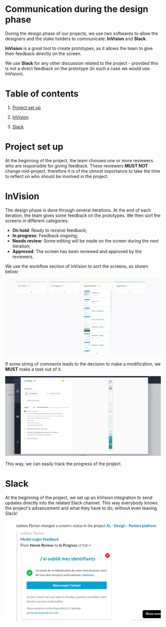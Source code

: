 Communication during the design phase
=

During the design phase of our projects, we use two softwares to allow the designers and the stake holders to communicate: **InVision** and **Slack**.

**InVision** is a great tool to create prototypes, as it allows the team to give their feedback directly on the screen.

We use **Slack** for any other discussion related to the project - provided this is not a direct feedback on the prototype (in such a case we would use InVision).

# Table of contents

1. [Project set up](#project-set-up)

2. [InVision](#invision)

3. [Slack](#slack)

# Project set up

At the beginning of the project, the team chooses one or more reviewers who are responsible for giving feedback. These reviewers **MUST NOT** change mid-project, therefore it is of the utmost importance to take the time to reflect on who should be involved in the project.

# InVision

The design phase is done through several iterations. At the end of each iteration, the team gives some feedback on the prototypes. We then sort the screens in different categories:

- **On hold**: Ready to receive feedback;
- **In progress**: Feedback ongoing;
- **Needs review**: Some editing will be made on the screen during the next iteration;
- **Approved**: The screen has been reviewed and approved by the reviewers.

 We use the workflow section of InVision to sort the screens, as shown below:

![workflow section](/resources/images/workflow.png)

If some string of comments leads to the decision to make a modification, we **MUST** make a task out of it.

![tasks](/resources/images/tasks.png)

This way, we can easily track the progress of the project. 

# Slack

At the beginning of the project, we set up an InVision integration to send updates directly into the related Slack channel. This way everybody knows the project's advancement and what they have to do, without even leaving Slack!

![slack](/resources/images/invisionInSlack.png)
